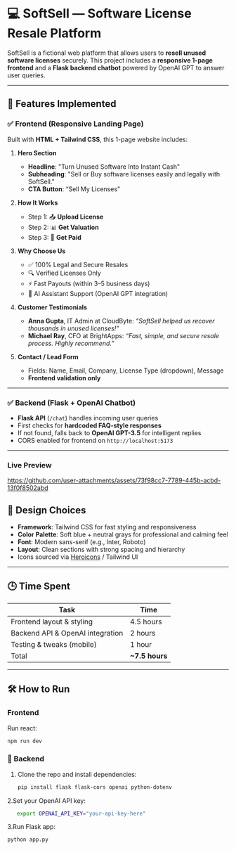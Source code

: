 # 💻 SoftSell — Software License Resale Platform 

SoftSell is a fictional web platform that allows users to **resell unused software licenses** securely. This project includes a **responsive 1-page frontend** and a **Flask backend chatbot** powered by OpenAI GPT to answer user queries.

---

## 🚀 Features Implemented

### ✅ Frontend (Responsive Landing Page)
Built with **HTML + Tailwind CSS**, this 1-page website includes:

1. **Hero Section**
   - **Headline**: "Turn Unused Software Into Instant Cash"
   - **Subheading**: "Sell or Buy software licenses easily and legally with SoftSell."
   - **CTA Button**: “Sell My Licenses”

2. **How It Works**
   - Step 1: 📤 **Upload License**
   - Step 2: 📊 **Get Valuation**
   - Step 3: 💸 **Get Paid**

3. **Why Choose Us**
   - ✅ 100% Legal and Secure Resales
   - 🔍 Verified Licenses Only
   - ⚡ Fast Payouts (within 3–5 business days)
   - 💬 AI Assistant Support (OpenAI GPT integration)

4. **Customer Testimonials**
   - **Anna Gupta**, IT Admin at CloudByte: *“SoftSell helped us recover thousands in unused licenses!”*
   - **Michael Ray**, CFO at BrightApps: *“Fast, simple, and secure resale process. Highly recommend.”*

5. **Contact / Lead Form**
   - Fields: Name, Email, Company, License Type (dropdown), Message
   - **Frontend validation only**

---

### ✅ Backend (Flask + OpenAI Chatbot)

- **Flask API** (`/chat`) handles incoming user queries
- First checks for **hardcoded FAQ-style responses**
- If not found, falls back to **OpenAI GPT-3.5** for intelligent replies
- CORS enabled for frontend on `http://localhost:5173`

---
### Live Preview

https://github.com/user-attachments/assets/73f98cc7-7789-445b-acbd-13f0f8502abd


## 🎨 Design Choices

- **Framework**: Tailwind CSS for fast styling and responsiveness
- **Color Palette**: Soft blue + neutral grays for professional and calming feel
- **Font**: Modern sans-serif (e.g., Inter, Roboto)
- **Layout**: Clean sections with strong spacing and hierarchy
- Icons sourced via [Heroicons](https://heroicons.com/) / Tailwind UI

---

## 🕒 Time Spent

| Task | Time |
|------|------|
| Frontend layout & styling | 4.5 hours |
| Backend API & OpenAI integration | 2 hours |
| Testing & tweaks (mobile) | 1 hour |
| Total | **~7.5 hours** |

---

## 🛠️ How to Run
###  Frontend
Run react:
```bash
npm run dev
```
### 🔧 Backend

1. Clone the repo and install dependencies:
   ```bash
   pip install flask flask-cors openai python-dotenv
2.Set your OpenAI API key:
```bash
   export OPENAI_API_KEY="your-api-key-here"
```
3.Run Flask app:
```bash
python app.py
